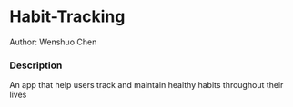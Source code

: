 # Habit-Tracking

Author: Wenshuo Chen

### Description

An app that help users track and maintain healthy habits throughout their lives
